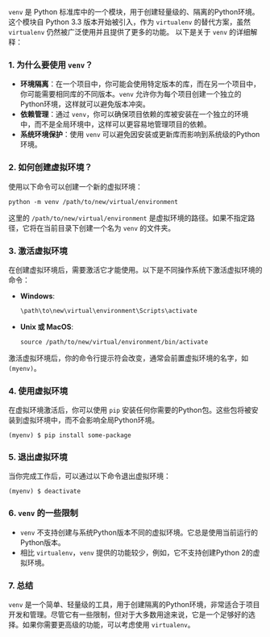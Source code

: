 `venv` 是 Python 标准库中的一个模块，用于创建轻量级的、隔离的Python环境。这个模块自 Python 3.3 版本开始被引入，作为 `virtualenv` 的替代方案，虽然 `virtualenv` 仍然被广泛使用并且提供了更多的功能。
以下是关于 `venv` 的详细解释：

### 1. 为什么要使用 `venv`？

- **环境隔离**：在一个项目中，你可能会使用特定版本的库，而在另一个项目中，你可能需要相同库的不同版本。`venv` 允许你为每个项目创建一个独立的Python环境，这样就可以避免版本冲突。
- **依赖管理**：通过 `venv`，你可以确保项目依赖的库被安装在一个独立的环境中，而不是全局环境中，这样可以更容易地管理项目的依赖。
- **系统环境保护**：使用 `venv` 可以避免因安装或更新库而影响到系统级的Python环境。

### 2. 如何创建虚拟环境？

使用以下命令可以创建一个新的虚拟环境：

```shell
python -m venv /path/to/new/virtual/environment
```

这里的 `/path/to/new/virtual/environment` 是虚拟环境的路径。如果不指定路径，它将在当前目录下创建一个名为 `venv` 的文件夹。

### 3. 激活虚拟环境

在创建虚拟环境后，需要激活它才能使用。以下是不同操作系统下激活虚拟环境的命令：

- **Windows**:

  ```shell
  \path\to\new\virtual\environment\Scripts\activate
  ```
- **Unix 或 MacOS**:

  ```shell
  source /path/to/new/virtual/environment/bin/activate
  ```

激活虚拟环境后，你的命令行提示符会改变，通常会前置虚拟环境的名字，如 `(myenv)`。

### 4. 使用虚拟环境

在虚拟环境激活后，你可以使用 `pip` 安装任何你需要的Python包。这些包将被安装到虚拟环境中，而不会影响全局Python环境。

```shell
(myenv) $ pip install some-package
```

### 5. 退出虚拟环境

当你完成工作后，可以通过以下命令退出虚拟环境：

```shell
(myenv) $ deactivate
```

### 6. `venv` 的一些限制

- `venv` 不支持创建与系统Python版本不同的虚拟环境。它总是使用当前运行的Python版本。
- 相比 `virtualenv`，`venv` 提供的功能较少，例如，它不支持创建Python 2的虚拟环境。

### 7. 总结

`venv` 是一个简单、轻量级的工具，用于创建隔离的Python环境，非常适合于项目开发和管理。尽管它有一些限制，但对于大多数用途来说，它是一个足够好的选择。如果你需要更高级的功能，可以考虑使用 `virtualenv`。
